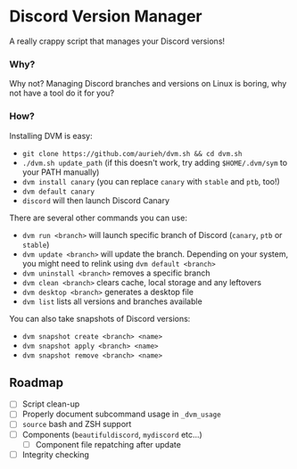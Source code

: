 # Discord Version Manager
A really crappy script that manages your Discord versions!

### Why?
Why not? Managing Discord branches and versions on Linux is boring, why not have a tool do it for you?

### How?
Installing DVM is easy:
* `git clone https://github.com/aurieh/dvm.sh && cd dvm.sh`
* `./dvm.sh update_path` (if this doesn't work, try adding `$HOME/.dvm/sym` to your PATH manually)
* `dvm install canary` (you can replace `canary` with `stable` and `ptb`, too!)
* `dvm default canary`
* `discord` will then launch Discord Canary

There are several other commands you can use:
* `dvm run <branch>` will launch specific branch of Discord (`canary`, `ptb` or `stable`)
* `dvm update <branch>` will update the branch. Depending on your system, you might need to relink using `dvm default <branch>`
* `dvm uninstall <branch>` removes a specific branch
* `dvm clean <branch>` clears cache, local storage and any leftovers
* `dvm desktop <branch>` generates a desktop file
* `dvm list` lists all versions and branches available

You can also take snapshots of Discord versions:
* `dvm snapshot create <branch> <name>`
* `dvm snapshot apply <branch> <name>`
* `dvm snapshot remove <branch> <name>`

## Roadmap
- [ ] Script clean-up
- [ ] Properly document subcommand usage in `_dvm_usage`
- [ ] `source` bash and ZSH support
- [ ] Components (`beautifuldiscord`, `mydiscord` etc...) 
  - [ ] Component file repatching after update
- [ ] Integrity checking
